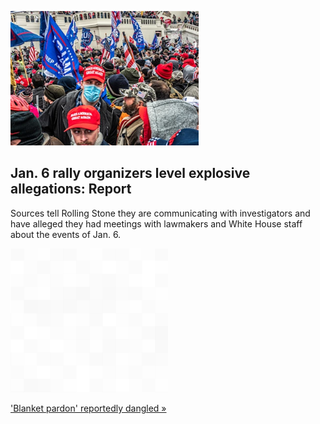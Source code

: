 
![Jan. 6 rally organizers level explosive allegations: Report](./20211025055854.png)
## Jan. 6 rally organizers level explosive allegations: Report

Sources tell Rolling Stone they are communicating with investigators and have alleged they had meetings with lawmakers and White House staff about the events of Jan. 6.

![pic](../square_bg.png)

['Blanket pardon' reportedly dangled »](https://www.yahoo.com/news/exclusive-jan-6-protest-organizers-003326225.html)
